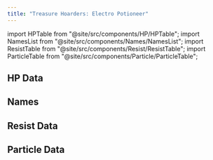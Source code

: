 ```yaml
---
title: "Treasure Hoarders: Electro Potioneer"
---
```


import HPTable from "@site/src/components/HP/HPTable";
import NamesList from "@site/src/components/Names/NamesList";
import ResistTable from "@site/src/components/Resist/ResistTable";
import ParticleTable from "@site/src/components/Particle/ParticleTable";

## HP Data

<HPTable item_key="treasurehoarderselectropotioneer" data_src="enemy" />

## Names

<NamesList item_key="treasurehoarderselectropotioneer" data_src="enemy" />

## Resist Data

<ResistTable item_key="treasurehoarderselectropotioneer" data_src="enemy" />

## Particle Data

<ParticleTable item_key="treasurehoarderselectropotioneer" data_src="enemy" />